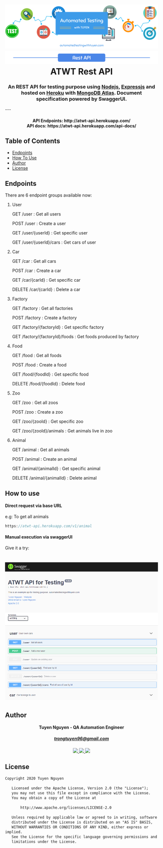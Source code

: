<h1 align="center">
  <br>
  <a href="background"><img src="https://github.com/trongtuyen96/atwt-api/blob/master/ATWT_background.PNG" alt="background"></a>
    <a href="background"><img src="https://github.com/trongtuyen96/atwt-api/blob/master/rest_api.PNG" alt="background"></a>
  <br>
  ATWT Rest API
  <br>
</h1>

<h3 align="center" style="bold">An REST API for testing purpose using <a href="https://nodejs.org/en/">Nodejs</a>, <a href="https://expressjs.com/">Expressjs</a> and hosted on <a href="https://dashboard.heroku.com/">Heroku</a> with <a href="https://www.mongodb.com/cloud/atlas">MongoDB Atlas</a>. Document specification powered by SwaggerUI.</h3>
---
<h4 align="center">API Endpoints: http://atwt-api.herokuapp.com/
  <br>API docs: https://atwt-api.herokuapp.com/api-docs/</h4>

## Table of Contents

- [Endpoints](#endpoints)
- [How To Use](#how-to-use)
- [Author](#author)
- [License](#license)

## Endpoints
There are 6 endpoint groups available now:
1. User
   
   GET  /user : Get all users
   
   POST /user : Create a user
   
   GET  /user/{userId} : Get specific user
   
   GET  /user/{userId}/cars : Get cars of user
   
2. Car
   
   GET  /car : Get all cars
   
   POST /car : Create a car
   
   GET  /car/{carId} : Get specific car
   
   DELETE  /car/{carId} : Delete a car
   
3. Factory
   
   GET  /factory : Get all factories
   
   POST /factory : Create a factory
   
   GET  /factory/{factoryId} : Get specific factory
   
   GET  /factory/{factoryId}/foods : Get foods produced by factory
   
4. Food
   
   GET  /food : Get all foods
   
   POST /food : Create a food
   
   GET  /food/{foodId} : Get specific food
   
   DELETE  /food/{foodId} : Delete food

5. Zoo
   
   GET  /zoo : Get all zoos
   
   POST /zoo : Create a zoo
   
   GET  /zoo/{zooId} : Get specific zoo
   
   GET  /zoo/{zooId}/animals : Get animals live in zoo
   
6. Animal
   
   GET  /animal : Get all animals
   
   POST /animal : Create an animal
   
   GET  /animal/{animalId} : Get specific animal
   
   DELETE  /animal/{animalId} : Delete animal
   
## How to use
#### Direct request via base URL
e.g: To get all animals
```javascript
https://atwt-api.herokuapp.com/v1/animal
```

#### Manual execution via swaggerUI
Give it a try:
<h1 align="center">
  <a href="https://atwt-api.herokuapp.com/api-docs/"><img src="https://github.com/trongtuyen96/atwt-api/blob/master/api_docs_demo.PNG" alt="background"></a>
</h1>

## Author

<h4 align="center">
	Tuyen Nguyen - QA Automation Engineer
	</h4>
	<h5 align="center">
	<a href="trongtuyen96@gmail.com">trongtuyen96@gmail.com</a>
	</h5>
<p align="center">
	 <a alt="Github" href="https://github.com/trongtuyen96">
    <img src="https://user-images.githubusercontent.com/25218255/47360756-794c1f00-d6fa-11e8-86fa-7b1c2e4dda92.png" width="50">
  </a>
		 <a alt="LinkedIn" href="https://www.linkedin.com/in/tuyen-nguyen-trong-516a69121/">
    <img src="https://user-images.githubusercontent.com/25218255/47360366-8583ac80-d6f9-11e8-8871-219802a9a162.png" width="50">
  </a>
		 <a alt="Facebook" href="https://www.facebook.com/tuyen.trong.3">
    <img src="https://user-images.githubusercontent.com/25218255/47360363-84eb1600-d6f9-11e8-8029-818481536200.png" width="50">
  </a>
</p>

## License

~~~~
Copyright 2020 Tuyen Nguyen

   Licensed under the Apache License, Version 2.0 (the "License");
   you may not use this file except in compliance with the License.
   You may obtain a copy of the License at

       http://www.apache.org/licenses/LICENSE-2.0

   Unless required by applicable law or agreed to in writing, software
   distributed under the License is distributed on an "AS IS" BASIS,
   WITHOUT WARRANTIES OR CONDITIONS OF ANY KIND, either express or implied.
   See the License for the specific language governing permissions and
   limitations under the License.
~~~~
